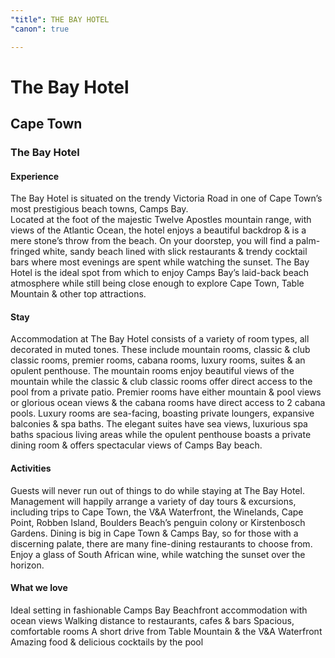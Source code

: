 ```yaml
---
"title": THE BAY HOTEL
"canon": true

---
```


# The Bay Hotel
## Cape Town
### The Bay Hotel

#### Experience
The Bay Hotel is situated on the trendy Victoria Road in one of Cape Town’s most prestigious beach towns, Camps Bay.  
Located at the foot of the majestic Twelve Apostles mountain range, with views of the Atlantic Ocean, the hotel enjoys a beautiful backdrop &amp; is a mere stone’s throw from the beach.
On your doorstep, you will find a palm-fringed white, sandy beach lined with slick restaurants &amp; trendy cocktail bars where most evenings are spent while watching the sunset.
The Bay Hotel is the ideal spot from which to enjoy Camps Bay’s laid-back beach atmosphere while still being close enough to explore Cape Town, Table Mountain &amp; other top attractions.

#### Stay
Accommodation at The Bay Hotel consists of a variety of room types, all decorated in muted tones.  These include mountain rooms, classic &amp; club classic rooms, premier rooms, cabana rooms, luxury rooms, suites &amp; an opulent penthouse.
The mountain rooms enjoy beautiful views of the mountain while the classic &amp; club classic rooms offer direct access to the pool from a private patio.  Premier rooms have either mountain &amp; pool views or glorious ocean views &amp; the cabana rooms have direct access to 2 cabana pools.
Luxury rooms are sea-facing, boasting private loungers, expansive balconies &amp; spa baths.  The elegant suites have sea views, luxurious spa baths spacious living areas while the opulent penthouse boasts a private dining room &amp; offers spectacular views of Camps Bay beach.

#### Activities
Guests will never run out of things to do while staying at The Bay Hotel.  
Management will happily arrange a variety of day tours &amp; excursions, including trips to Cape Town, the V&amp;A Waterfront, the Winelands, Cape Point, Robben Island, Boulders Beach’s penguin colony or Kirstenbosch Gardens.
Dining is big in Cape Town &amp; Camps Bay, so for those with a discerning palate, there are many fine-dining restaurants to choose from.  Enjoy a glass of South African wine, while watching the sunset over the horizon.


#### What we love
Ideal setting in fashionable Camps Bay
Beachfront accommodation with ocean views
Walking distance to restaurants, cafes &amp; bars
Spacious, comfortable rooms
A short drive from Table Mountain &amp; the V&amp;A Waterfront
Amazing food &amp; delicious cocktails by the pool